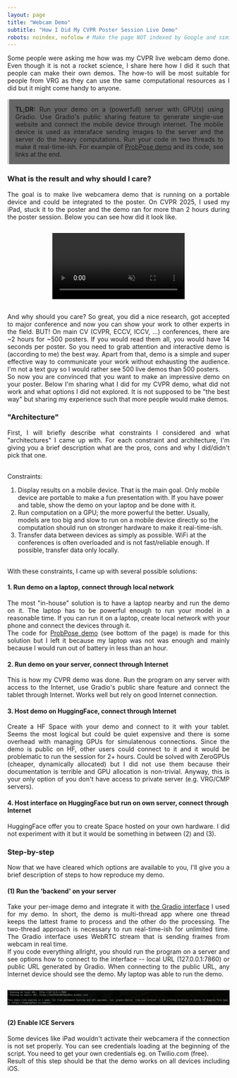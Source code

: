 ```yaml
---
layout: page
title: "Webcam Demo"
subtitle: "How I Did My CVPR Poster Session Live Demo"
robots: noindex, nofolow # Make the page NOT indexed by Google and similar
---
```



<div style="text-align: justify;">
Some people were asking me how was my CVPR live webcam demo done.
Even though it is not a rocket science, I share here how I did it such that people can make their own demos.
The how-to will be most suitable for people from VRG as they can use the same computational resources as I did but it might come handy to anyone.
</div>


<br>
<div style="background-color:#666666; padding:1em; border-left:4px solid #ccc; margin-bottom:1.5em;text-align: justify;">
<strong>TL;DR:</strong> Run your demo on a (powerfull) server with GPU(s) using Gradio.
Use Gradio's public sharing feature to generate single-use website and connect the mobile device through internet.
The mobile device is used as interaface sending images to the server and the server do the heavy computations.
Run your code in two threads to make it real-time-ish.
For example of <a href="https://MiraPurkrabek.github.io/ProbPose">ProbPose demo</a> and its code, see links at the end. 
</div>



### What is the result and why should I care?

<div style="text-align: justify;">
The goal is to make live webcamera demo that is running on a portable device and could be integrated to the poster.
On CVPR 2025, I used my iPad, stuck it to the poster and the demo ran for more than 2 hours during the poster session.
Below you can see how did it look like.
</div>

<div style="text-align:center; margin:2em 0;">
  <video controls autoplay loop muted style="max-width:100%; height:auto;">
    <source src="/assets/videos/webcam_demo.mp4" type="video/mp4">
    Your browser doesn’t support HTML5 video.
  </video>
</div>


<div style="text-align: justify;">
And why should you care?
So great, you did a nice research, got accepted to major conference and now you can show your work to other experts in the field.
BUT!
On main CV (CVPR, ECCV, ICCV, ...) conferences, there are ~2 hours for ~500 posters.
If you would read them all, you would have 14 seconds per poster.
So you need to grab attention and interactive demo is (according to me) the best way.
Apart from that, demo is a simple and super effective way to communicate your work without exhausting the audience.
I'm not a text guy so I would rather see 500 live demos than 500 posters.
</div>

<div style="text-align: justify;">
So now you are convinced that you want to make an impressive demo on your poster.
Below I'm sharing what I did for my CVPR demo, what did not work and what options I did not explored.
It is not supposed to be "the best way" but sharing my experience such that more people would make demos. 
</div>


### "Architecture"

<div style="text-align: justify;">
First, I will briefly describe what constraints I considered and what "architectures" I came up with.
For each constraint and architecture, I'm giving you a brief description what are the pros, cons and why I did/didn't pick that one.
</div>

<br>

Constraints:
1. Display results on a mobile device. That is the main goal. Only mobile device are portable to make a fun presentation with. If you have power and table, show the demo on your laptop and be done with it.
2. Run computation on a GPU; the more powerful the better. Usually, models are too big and slow to run on a mobile device directly so the computation should run on stronger hardware to make it real-time-ish.
3. Transfer data between devices as simply as possible. WiFi at the conferences is often overloaded and is not fast/reliable enough. If possible, transfer data only locally.

<br>
<div style="text-align: justify;">
With these constraints, I came up with several possible solutions:
</div>

#### 1. Run demo on a laptop, connect through local network

<div style="text-align: justify;">
The most "in-house" solution is to have a laptop nearby and run the demo on it.
The laptop has to be powerful enough to run your model in a reasonable time.
If you can run it on a laptop, create local network with your phone and connect the devices through it.
</div>

<div style="text-align: justify;">
The code for <a href="https://MiraPurkrabek.github.io/ProbPose">ProbPose demo</a> (see bottom of the page) is made for this solution but I left it because my laptop was not was enough and mainly because I would run out of battery in less than an hour.
</div>

#### 2. Run demo on your server, connect through Internet

<div style="text-align: justify;">
This is how my CVPR demo was done.
Run the program on any server with access to the Internet, use Gradio's public share feature and connect the tablet through Internet.
Works well but rely on good Internet connection. 
</div>

#### 3. Host demo on HuggingFace, connect through Internet

<div style="text-align: justify;">
Create a HF Space with your demo and connect to it with your tablet.
Seems the most logical but could be quiet expensive and there is some overhead with managing GPUs for simulatenous connections.
Since the demo is public on HF, other users could connect to it and it would be problematic to run the session for 2+ hours.
Could be solved with ZeroGPUs (cheaper, dynamically allocated) but I did not use them because their documentation is terrible and GPU allocation is non-trivial.
Anyway, this is your only option of you don't have access to private server (e.g. VRG/CMP servers).
</div>

#### 4. Host interface on HuggingFace but run on own server, connect through Internet

<div style="text-align: justify;">
HuggingFace offer you to create Space hosted on your own hardware.
I did not experiment with it but it would be something in between (2) and (3).
</div>


### Step-by-step

<div style="text-align: justify;">
Now that we have cleared which options are available to you, I'll give you a brief description of steps to how reproduce my demo.
</div>

#### (1) Run the 'backend' on your server

<div style="text-align: justify;">
Take your per-image demo and integrate it with <a href="https://github.com/MiraPurkrabek/ProbPose_code/blob/2ac83566b2bcd579c1c4e86198156b6e991b3d72/webcam_remote_demo.py">the Gradio interface</a> I used for my demo.
In short, the demo is multi-thread app where one thread keeps the lattest frame to process and the other do the processing.
The two-thread approach is necessary to run real-time-ish for unlimited time.
The Gradio interface uses WebRTC stream that is sending frames from webcam in real time.</div>

<div style="text-align: justify;">
If you code everything allright, you should run the program on a server and see options how to connect to the interface -- local URL (127.0.0.1:7860) or public URL generated by Gradio. When connecting to the public URL, any Internet device should see the demo. 
My laptop was able to run the demo.
</div>

<div style="text-align:center; margin:2em 0;">
    <img src="/assets/img/webcam_demo_launch.png" alt="Webcam Demo Launch" style="max-width:100%; height:auto;">
</div>

#### (2) Enable ICE Servers

<div style="text-align: justify;">
Some devices like iPad wouldn't activate their webcamera if the connection is not set properly.
You can see credentials loading at the beginning of the script.
You need to get your own credentials eg. on Twilio.com (free).
</div>

<div style="text-align: justify;">
Result of this step should be that the demo works on all devices including iOS.
</div>


